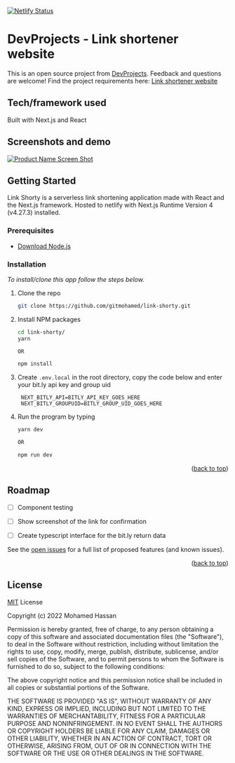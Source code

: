[![Netlify Status](https://api.netlify.com/api/v1/badges/859a63b8-394a-457b-99d3-598f5589ce9f/deploy-status)](https://link-shorty42.netlify.app/)
# DevProjects - Link shortener website

This is an open source project from [DevProjects](http://www.codementor.io/projects). Feedback and questions are welcome!
Find the project requirements here: [Link shortener website](https://www.codementor.io/projects/web/link-shortener-website-brqjanf6zq)

## Tech/framework used
Built with Next.js and React

## Screenshots and demo

[![Product Name Screen Shot][product-screenshot]](https://link-shorty42.netlify.app/)

<!-- GETTING STARTED -->
## Getting Started

Link Shorty is a serverless link shortening application made with React and the Next.js framework. Hosted to netlify with Next.js Runtime Version 4 (v4.27.3) installed.

### Prerequisites

* [Download Node.js](https://nodejs.org/)

### Installation

_To install/clone this app follow the steps below._

1. Clone the repo

   ```sh
   git clone https://github.com/gitmohamed/link-shorty.git
   ```
2. Install NPM packages

   ```sh
   cd link-shorty/
   yarn

   OR

   npm install
   ```
3. Create `.env.local` in the root directory, copy the code below and enter your bit.ly api key and group uid

   ```env
    NEXT_BITLY_API=BITLY_API_KEY_GOES_HERE
    NEXT_BITLY_GROUPUID=BITLY_GROUP_UID_GOES_HERE
   ```
4. Run the program by typing
   ```sh
   yarn dev

   OR

   npm run dev
   ```

<p align="right">(<a href="#top">back to top</a>)</p>



<!-- ROADMAP -->
## Roadmap

- [ ] Component testing
- [ ] Show screenshot of the link for confirmation
- [ ] Create typescript interface for the bit.ly return data


See the [open issues](https://github.com/gitmohamed/link-shorty/issues) for a full list of proposed features (and known issues).

<p align="right">(<a href="#top">back to top</a>)</p>



## License
[MIT](https://choosealicense.com/licenses/mit/) License

Copyright (c) 2022 Mohamed Hassan

Permission is hereby granted, free of charge, to any person obtaining a copy
of this software and associated documentation files (the "Software"), to deal
in the Software without restriction, including without limitation the rights
to use, copy, modify, merge, publish, distribute, sublicense, and/or sell
copies of the Software, and to permit persons to whom the Software is
furnished to do so, subject to the following conditions:

The above copyright notice and this permission notice shall be included in all
copies or substantial portions of the Software.

THE SOFTWARE IS PROVIDED "AS IS", WITHOUT WARRANTY OF ANY KIND, EXPRESS OR
IMPLIED, INCLUDING BUT NOT LIMITED TO THE WARRANTIES OF MERCHANTABILITY,
FITNESS FOR A PARTICULAR PURPOSE AND NONINFRINGEMENT. IN NO EVENT SHALL THE
AUTHORS OR COPYRIGHT HOLDERS BE LIABLE FOR ANY CLAIM, DAMAGES OR OTHER
LIABILITY, WHETHER IN AN ACTION OF CONTRACT, TORT OR OTHERWISE, ARISING FROM,
OUT OF OR IN CONNECTION WITH THE SOFTWARE OR THE USE OR OTHER DEALINGS IN THE
SOFTWARE.



[product-screenshot]: https://i.imgur.com/dktYo7d.png